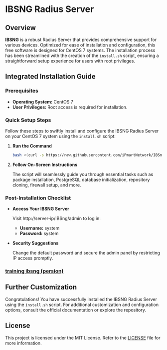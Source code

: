 # IBSNG Radius Server

## Overview

**IBSNG** is a robust Radius Server that provides comprehensive support for various devices. Optimized for ease of installation and configuration, this free software is designed for CentOS 7 systems. The installation process has been streamlined with the creation of the `install.sh` script, ensuring a straightforward setup experience for users with root privileges.

## Integrated Installation Guide

### Prerequisites

- **Operating System:** CentOS 7
- **User Privileges:** Root access is required for installation.

### Quick Setup Steps

Follow these steps to swiftly install and configure the IBSNG Radius Server on your CentOS 7 system using the `install.sh` script:

1. **Run the Command**

    ```bash
    bash <(curl -s https://raw.githubusercontent.com/iPmartNetwork/IBSng/main/install.sh)
    ```

2. **Follow On-Screen Instructions**

    The script will seamlessly guide you through essential tasks such as package installation, PostgreSQL database initialization, repository cloning, firewall setup, and more.

### Post-Installation Checklist

- **Access Your IBSNG Server**

    Visit http://server-ip/IBSng/admin to log in:
    
    - **Username:** system
    - **Password:** system

- **Security Suggestions**

    Change the default password and secure the admin panel by restricting IP access promptly.

  
### [training ibsng (persion)](https://raw.githubusercontent.com/imafaz/IBSng/main/training.pdf)


## Further Customization

Congratulations! You have successfully installed the IBSNG Radius Server using the `install.sh` script. For additional customization and configuration options, consult the official documentation or explore the repository.

## License

This project is licensed under the MIT License. Refer to the [LICENSE](LICENSE) file for more information.
